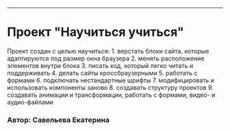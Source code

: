 ------
# Проект "Научиться учиться"

Проект создан с целью научиться:
    1. верстать блоки сайта, которые адаптируются под размер окна браузера
    2. менять расположение элементов внутри блока
    3. писать код, который легко читать и поддерживать
    4. делать сайты кроссбраузерными
    5. работать с формами
    6. подключать нестандартные шрифты
    7. модифицировать и использовать компоненты заново
    8. создавать структуру проектов
    9. создавать анимации и трансформации, работать с формами, видео- и аудио-файлами

### Автор: Савельева Екатерина
